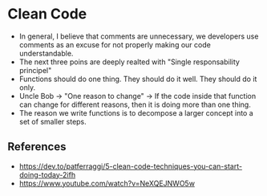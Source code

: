 # Clean Code

- In general, I believe that comments are unnecessary, we developers use comments as an excuse for not properly making our code understandable.
- The next three poins are deeply realted with "Single responsability principel"
- Functions should do one thing. They should do it well. They should do it only.
- Uncle Bob -> "One reason to change" -> If the code inside that function can change for different reasons, then it is doing more than one thing.
- The reason we write functions is to decompose a larger concept into a set of smaller steps.


##  References
- https://dev.to/patferraggi/5-clean-code-techniques-you-can-start-doing-today-2ifh
- https://www.youtube.com/watch?v=NeXQEJNWO5w
